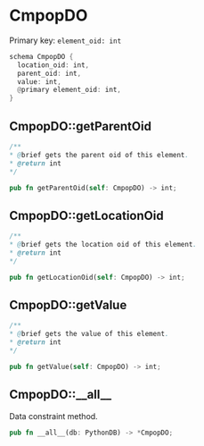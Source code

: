# CmpopDO

Primary key: `element_oid: int`

```rust
schema CmpopDO {
  location_oid: int,
  parent_oid: int,
  value: int,
  @primary element_oid: int,
}
```
## CmpopDO::getParentOid

```java
/**
* @brief gets the parent oid of this element.
* @return int
*/
```
```rust
pub fn getParentOid(self: CmpopDO) -> int;
```
## CmpopDO::getLocationOid

```java
/**
* @brief gets the location oid of this element.
* @return int
*/
```
```rust
pub fn getLocationOid(self: CmpopDO) -> int;
```
## CmpopDO::getValue

```java
/**
* @brief gets the value of this element.
* @return int
*/
```
```rust
pub fn getValue(self: CmpopDO) -> int;
```
## CmpopDO::\_\_all\_\_

Data constraint method.

```rust
pub fn __all__(db: PythonDB) -> *CmpopDO;
```
